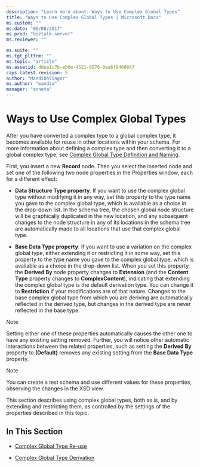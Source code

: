 ```yaml
---
description: "Learn more about: Ways to Use Complex Global Types"
title: "Ways to Use Complex Global Types | Microsoft Docs"
ms.custom: ""
ms.date: "06/08/2017"
ms.prod: "biztalk-server"
ms.reviewer: ""

ms.suite: ""
ms.tgt_pltfrm: ""
ms.topic: "article"
ms.assetid: ddea1c7b-eb0e-4521-8576-0ea6f9460847
caps.latest.revision: 5
author: "MandiOhlinger"
ms.author: "mandia"
manager: "anneta"
---
```

# Ways to Use Complex Global Types
After you have converted a complex type to a global complex type, it becomes available for reuse in other locations within your schema. For more information about defining a complex type and then converting it to a global complex type, see [Complex Global Type Definition and Naming](../core/complex-global-type-definition-and-naming.md).  
  
 First, you insert a new **Record** node. Then you select the inserted node and set one of the following two node properties in the Properties window, each for a different effect:  
  
-   **Data Structure Type property**. If you want to use the complex global type without modifying it in any way, set this property to the type name you gave to the complex global type, which is available as a choice in the drop-down list. In the schema tree, the chosen global node structure will be graphically duplicated in the new location, and any subsequent changes to the node structure in any of its locations in the schema tree are automatically made to all locations that use that complex global type.  
  
-   **Base Data Type property**. If you want to use a variation on the complex global type, either extending it or restricting it in some way, set this property to the type name you gave to the complex global type, which is available as a choice in the drop-down list. When you set this property, the **Derived By** node property changes to **Extension** (and the **Content Type** property changes to **ComplexContent**), indicating that extending the complex global type is the default derivation type. You can change it to **Restriction** if your modifications are of that nature. Changes to the base complex global type from which you are deriving are automatically reflected in the derived type, but changes in the derived type are never reflected in the base type.  
  
> [!NOTE]
>  Setting either one of these properties automatically causes the other one to have any existing setting removed. Further, you will notice other automatic interactions between the related properties, such as setting the **Derived By** property to **(Default)** removes any existing setting from the **Base Data Type** property.  
  
> [!NOTE]
>  You can create a test schema and use different values for these properties, observing the changes in the XSD view.  
  
 This section describes using complex global types, both as is, and by extending and restricting them, as controlled by the settings of the properties described in this topic.  
  
## In This Section  
  
-   [Complex Global Type Re-use](../core/complex-global-type-re-use.md)  
  
-   [Complex Global Type Derivation](../core/complex-global-type-derivation.md)
